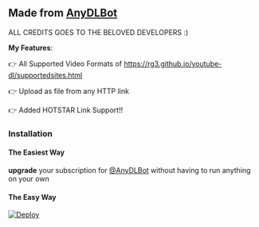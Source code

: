 ## Made from [AnyDLBot](https://telegram.dog/AnyDLBot)

ALL CREDITS GOES TO THE BELOVED DEVELOPERS :)


**My Features**:

👉 All Supported Video Formats of https://rg3.github.io/youtube-dl/supportedsites.html

👉 Upload as file from any HTTP link

👉 Added HOTSTAR Link Support!!

### Installation

#### The Easiest Way

**upgrade** your subscription for [@AnyDLBot](https://telegram.dog/AnyDLBot) without having to run anything on your own

#### The Easy Way

[![Deploy](https://www.herokucdn.com/deploy/button.svg)](https://www.heroku.com/deploy?template=https://github.com/TNO-TheMemer/URLuploader-With-Hotstar)
